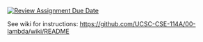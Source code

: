 [![Review Assignment Due Date](https://classroom.github.com/assets/deadline-readme-button-22041afd0340ce965d47ae6ef1cefeee28c7c493a6346c4f15d667ab976d596c.svg)](https://classroom.github.com/a/csXAajYy)

See wiki for instructions: https://github.com/UCSC-CSE-114A/00-lambda/wiki/README
